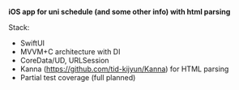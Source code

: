 **iOS app for uni schedule (and some other info) with html parsing**

Stack:
  - SwiftUI
  - MVVM+C architecture with DI
  - CoreData/UD, URLSession
  - Kanna (https://github.com/tid-kijyun/Kanna) for HTML parsing
  - Partial test coverage (full planned)
